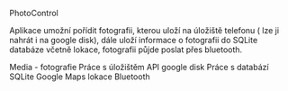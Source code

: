 PhotoControl

Aplikace umožní pořídit fotografii, kterou uloží na úložiště telefonu ( lze ji nahrát  i na google disk), dále uloží informace o fotografii do SQLite databáze včetně lokace, fotografii půjde poslat přes bluetooth.

Media - fotografie
Práce s úložištěm
API google disk
Práce s databází SQLite
Google Maps lokace
Bluetooth
